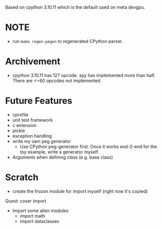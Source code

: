 Based on cpython 3.10.11 which is the default used on meta devgpu.

# NOTE
- run `make regen-pegen` to regenerated CPython parser.

# Archivement
- cpython 3.10.11 has 127 opcode. spy has implemented more than half. There are <=60 opcodes not implemented.

# Future Features
- cprofile
- unit test framework
- c extension
- pickle
- exception handling
- write my own peg generator
  - Use CPython peg-generator first. Once it works end-2-end for the toy example, write a generator myself.
- Arguments when defining class (e.g. base class)


# Scratch

- create the frozon module for import myself (right now it's copied)

Quest: cover import
- Import some alien modules
  - import math
  - import dataclasses
